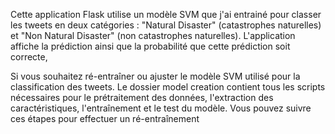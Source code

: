 Cette application Flask utilise un modèle SVM que j'ai entrainé pour classer les tweets en deux catégories : "Natural Disaster" (catastrophes naturelles) 
et "Non Natural Disaster" (non catastrophes naturelles). 
L'application affiche la prédiction ainsi que la probabilité que cette prédiction soit correcte,


Si vous souhaitez ré-entraîner ou ajuster le modèle SVM utilisé pour la classification des tweets.
Le dossier model creation contient tous les scripts nécessaires pour le prétraitement des données, l'extraction des caractéristiques,
l'entraînement et le test du modèle.
Vous pouvez suivre ces étapes pour effectuer un ré-entraînement

